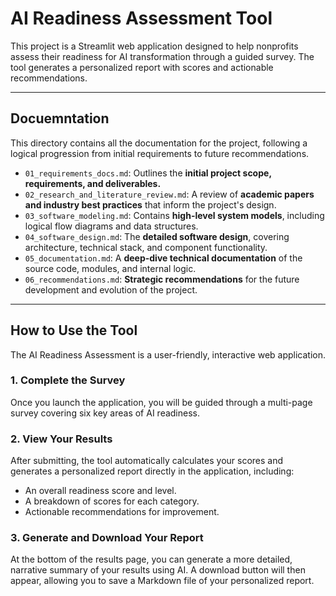 # AI Readiness Assessment Tool

This project is a Streamlit web application designed to help nonprofits assess their readiness for AI transformation through a guided survey. The tool generates a personalized report with scores and actionable recommendations.

-----

## Docuemntation

This directory contains all the documentation for the project, following a logical progression from initial requirements to future recommendations.

* `01_requirements_docs.md`: Outlines the **initial project scope, requirements, and deliverables.**
* `02_research_and_literature_review.md`: A review of **academic papers and industry best practices** that inform the project's design.
* `03_software_modeling.md`: Contains **high-level system models**, including logical flow diagrams and data structures.
* `04_software_design.md`: The **detailed software design**, covering architecture, technical stack, and component functionality.
* `05_documentation.md`: A **deep-dive technical documentation** of the source code, modules, and internal logic.
* `06_recommendations.md`: **Strategic recommendations** for the future development and evolution of the project.

-----

## How to Use the Tool

The AI Readiness Assessment is a user-friendly, interactive web application.

### 1\. Complete the Survey

Once you launch the application, you will be guided through a multi-page survey covering six key areas of AI readiness.

### 2\. View Your Results

After submitting, the tool automatically calculates your scores and generates a personalized report directly in the application, including:

  - An overall readiness score and level.
  - A breakdown of scores for each category.
  - Actionable recommendations for improvement.

### 3\. Generate and Download Your Report

At the bottom of the results page, you can generate a more detailed, narrative summary of your results using AI. A download button will then appear, allowing you to save a Markdown file of your personalized report.